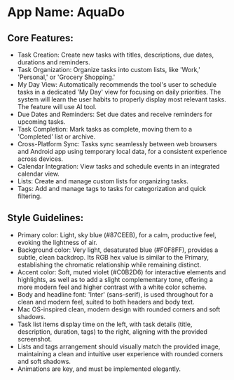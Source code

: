 # **App Name**: AquaDo

## Core Features:

- Task Creation: Create new tasks with titles, descriptions, due dates, durations and reminders.
- Task Organization: Organize tasks into custom lists, like 'Work,' 'Personal,' or 'Grocery Shopping.'
- My Day View: Automatically recommends the tool's user to schedule tasks in a dedicated 'My Day' view for focusing on daily priorities. The system will learn the user habits to properly display most relevant tasks. The feature will use AI tool.
- Due Dates and Reminders: Set due dates and receive reminders for upcoming tasks.
- Task Completion: Mark tasks as complete, moving them to a 'Completed' list or archive.
- Cross-Platform Sync: Tasks sync seamlessly between web browsers and Android app using temporary local data, for a consistent experience across devices.
- Calendar Integration: View tasks and schedule events in an integrated calendar view.
- Lists: Create and manage custom lists for organizing tasks.
- Tags: Add and manage tags to tasks for categorization and quick filtering.

## Style Guidelines:

- Primary color: Light, sky blue (#87CEEB), for a calm, productive feel, evoking the lightness of air.
- Background color: Very light, desaturated blue (#F0F8FF), provides a subtle, clean backdrop. Its RGB hex value is similar to the Primary, establishing the chromatic relationship while remaining distinct.
- Accent color: Soft, muted violet (#C0B2D6) for interactive elements and highlights, as well as to add a slight complementary tone, offering a more modern feel and higher contrast with a white color scheme.
- Body and headline font: 'Inter' (sans-serif), is used throughout for a clean and modern feel, suited to both headers and body text.
- Mac OS-inspired clean, modern design with rounded corners and soft shadows.
- Task list items display time on the left, with task details (title, description, duration, tags) to the right, aligning with the provided screenshot.
- Lists and tags arrangement should visually match the provided image, maintaining a clean and intuitive user experience with rounded corners and soft shadows.
- Animations are key, and must be implemented elegantly.